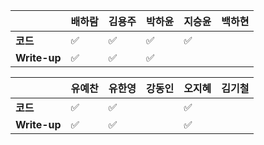 |              | 배하람             | 김용주             | 박하윤 | 지승윤 | 백하현 |
| ------------ | ------------------ | ------------------ | ------ | ------ | ------ |
| **코드**     | :white_check_mark: | :white_check_mark: |  :white_check_mark:       | :white_check_mark: |        |
| **Write-up** | :white_check_mark: | :white_check_mark: | :white_check_mark:        |        |        |

|              | 유예찬 | 유한영 | 강동인 | 오지혜 | 김기철 |
| ------------ | ------ | ------ | ------ | ------ | ------ |
| **코드**     |:white_check_mark:|:white_check_mark:|        |     :white_check_mark:   |        |
| **Write-up** |:white_check_mark:|:white_check_mark:|        |   :white_check_mark:     |        |

